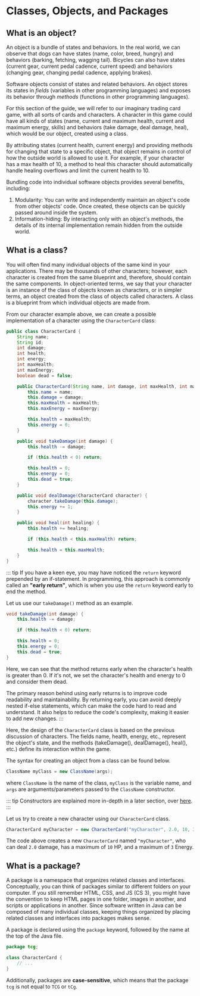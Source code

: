 # Classes, Objects, and Packages

## What is an object?
An object is a bundle of states and behaviors. In the real world, we can observe that dogs can have states (name, color, breed, hungry) and behaviors (barking, fetching, wagging tail). Bicycles can also have states (current gear, current pedal cadence, current speed) and behaviors (changing gear, changing pedal cadence, applying brakes).

Software objects consist of states and related behaviors. An object stores its states in *fields* (variables in other programming languages) and exposes its behavior through *methods* (functions in other programming languages).

For this section of the guide, we will refer to our imaginary trading card game, with all sorts of cards and characters. A character in this game could have all kinds of states (name, current and maximum health, current and maximum energy, skills) and behaviors (take damage, deal damage, heal), which would be our object, created using a class.

By attributing states (current health, current energy) and providing methods for changing that state to a specific object, that object remains in control of how the outside world is allowed to use it. For example, if your character has a max health of 10, a method to heal this character should automatically handle healing overflows and limit the current health to 10.

Bundling code into individual software objects provides several benefits, including:
1. Modularity: You can write and independently maintain an object's code from other objects' code. Once created, these objects can be quickly passed around inside the system.
2. Information-hiding: By interacting only with an object's methods, the details of its internal implementation remain hidden from the outside world.

## What is a class?
You will often find many individual objects of the same kind in your applications. There may be thousands of other characters; however, each character is created from the same blueprint and, therefore, should contain the same components. In object-oriented terms, we say that your character is an instance of the class of objects known as characters, or in simpler terms, an object created from the class of objects called characters. A class is a blueprint from which individual objects are made from.

From our character example above, we can create a possible implementation of a character using the `CharacterCard` class:
```java
public class CharacterCard {
    String name;
    String id;
    int damage;
    int health;
    int energy;
    int maxHealth;
    int maxEnergy;
    boolean dead = false;

    public CharacterCard(String name, int damage, int maxHealth, int maxEnergy) {
        this.name = name;
        this.damage = damage;
        this.maxHealth = maxHealth;
        this.maxEnergy = maxEnergy;

        this.health = maxHealth;
        this.energy = 0;
    }

    public void takeDamage(int damage) {
        this.health -= damage;

        if (this.health < 0) return;

        this.health = 0;
        this.energy = 0;
        this.dead = true;
    }

    public void dealDamage(CharacterCard character) {
        character.takeDamage(this.damage);
        this.energy += 1;
    }

    public void heal(int healing) {
        this.health += healing;

        if (this.health < this.maxHealth) return;

        this.health = this.maxHealth;
    }
}
```

::: tip
If you have a keen eye, you may have noticed the `return` keyword prepended by an if-statement. In programming, this approach is commonly called an **"early return"**, which is when you use the `return` keyword early to end the method. 

Let us use our `takeDamage()` method as an example.
```java
void takeDamage(int damage) {
    this.health -= damage;

    if (this.health < 0) return;

    this.health = 0;
    this.energy = 0;
    this.dead = true;
}
```
Here, we can see that the method returns early when the character's health is greater than 0. If it's not, we set the character's health and energy to 0 and consider them dead.

The primary reason behind using early returns is to improve code readability and maintainability. By returning early, you can avoid deeply nested if-else statements, which can make the code hard to read and understand. It also helps to reduce the code's complexity, making it easier to add new changes.
:::

Here, the design of the `CharacterCard` class is based on the previous discussion of characters. The fields name, health, energy, etc., represent the object's state, and the methods (takeDamage(), dealDamage(), heal(), etc.) define its interaction within the game.

The syntax for creating an object from a class can be found below.
```java
ClassName myClass = new ClassName(args);
```
where `ClassName` is the name of the class, `myClass` is the variable name, and `args` are arguments/parameters passed to the `ClassName` constructor.

::: tip
Constructors are explained more in-depth in a later section, over [here](../2/classes-extension.html#defining-class-constructors).
:::

Let us try to create a new character using our `CharacterCard` class. 
```java
CharacterCard myCharacter = new CharacterCard("myCharacter", 2.0, 10, 3);
```
The code above creates a new `CharacterCard` named `"myCharacter"`, who can deal `2.0` damage, has a maximum of `10` HP, and a maximum of `3` Energy.

## What is a package?
A package is a namespace that organizes related classes and interfaces. Conceptually, you can think of packages similar to different folders on your computer. If you still remember HTML, CSS, and JS (CS 3), you might have the convention to keep HTML pages in one folder, images in another, and scripts or applications in another. Since software written in Java can be composed of many individual classes, keeping things organized by placing related classes and interfaces into packages makes sense.

A package is declared using the `package` keyword, followed by the name at the top of the Java file.

```java
package tcg;

class CharacterCard {
    // ...
}
```

Additionally, packages are **case-sensitive**, which means that the package `tcg` is not equal to `TCG` or `tCg`.